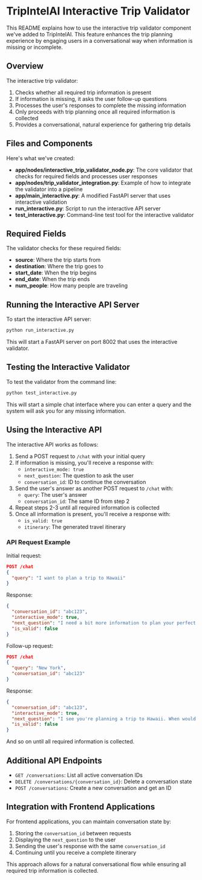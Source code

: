 # TripIntelAI Interactive Trip Validator

This README explains how to use the interactive trip validator component we've added to TripIntelAI. This feature enhances the trip planning experience by engaging users in a conversational way when information is missing or incomplete.

## Overview

The interactive trip validator:

1. Checks whether all required trip information is present
2. If information is missing, it asks the user follow-up questions
3. Processes the user's responses to complete the missing information
4. Only proceeds with trip planning once all required information is collected
5. Provides a conversational, natural experience for gathering trip details

## Files and Components

Here's what we've created:

- **app/nodes/interactive_trip_validator_node.py**: The core validator that checks for required fields and processes user responses
- **app/nodes/trip_validator_integration.py**: Example of how to integrate the validator into a pipeline
- **app/main_interactive.py**: A modified FastAPI server that uses interactive validation
- **run_interactive.py**: Script to run the interactive API server
- **test_interactive.py**: Command-line test tool for the interactive validator

## Required Fields

The validator checks for these required fields:

- **source**: Where the trip starts from
- **destination**: Where the trip goes to
- **start_date**: When the trip begins
- **end_date**: When the trip ends
- **num_people**: How many people are traveling

## Running the Interactive API Server

To start the interactive API server:

```bash
python run_interactive.py
```

This will start a FastAPI server on port 8002 that uses the interactive validator.

## Testing the Interactive Validator

To test the validator from the command line:

```bash
python test_interactive.py
```

This will start a simple chat interface where you can enter a query and the system will ask you for any missing information.

## Using the Interactive API

The interactive API works as follows:

1. Send a POST request to `/chat` with your initial query
2. If information is missing, you'll receive a response with:
   - `interactive_mode: true`
   - `next_question`: The question to ask the user
   - `conversation_id`: ID to continue the conversation
3. Send the user's answer as another POST request to `/chat` with:
   - `query`: The user's answer
   - `conversation_id`: The same ID from step 2
4. Repeat steps 2-3 until all required information is collected
5. Once all information is present, you'll receive a response with:
   - `is_valid: true`
   - `itinerary`: The generated travel itinerary

### API Request Example

Initial request:
```json
POST /chat
{
  "query": "I want to plan a trip to Hawaii"
}
```

Response:
```json
{
  "conversation_id": "abc123",
  "interactive_mode": true,
  "next_question": "I need a bit more information to plan your perfect trip. Where will you be starting your trip from?",
  "is_valid": false
}
```

Follow-up request:
```json
POST /chat
{
  "query": "New York",
  "conversation_id": "abc123"
}
```

Response:
```json
{
  "conversation_id": "abc123",
  "interactive_mode": true,
  "next_question": "I see you're planning a trip to Hawaii. When would you like to start your trip? (Please provide a date in MM/DD/YYYY format)",
  "is_valid": false
}
```

And so on until all required information is collected.

## Additional API Endpoints

- `GET /conversations`: List all active conversation IDs
- `DELETE /conversations/{conversation_id}`: Delete a conversation state
- `POST /conversations`: Create a new conversation and get an ID

## Integration with Frontend Applications

For frontend applications, you can maintain conversation state by:

1. Storing the `conversation_id` between requests
2. Displaying the `next_question` to the user
3. Sending the user's response with the same `conversation_id`
4. Continuing until you receive a complete itinerary

This approach allows for a natural conversational flow while ensuring all required trip information is collected.
